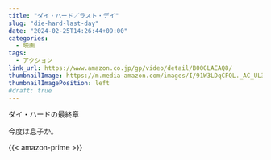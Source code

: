 ```yaml
---
title: "ダイ・ハード／ラスト・デイ"
slug: "die-hard-last-day"
date: "2024-02-25T14:26:44+09:00"
categories:
  - 映画
tags:
  - アクション
link_url: https://www.amazon.co.jp/gp/video/detail/B00GLAEAQ8/
thumbnailImage: https://m.media-amazon.com/images/I/91W3LDqCFQL._AC_UL320_.jpg
thumbnailImagePosition: left
#draft: true
---
```

ダイ・ハードの最終章
<!--more-->
今度は息子か。

{{< amazon-prime >}}
